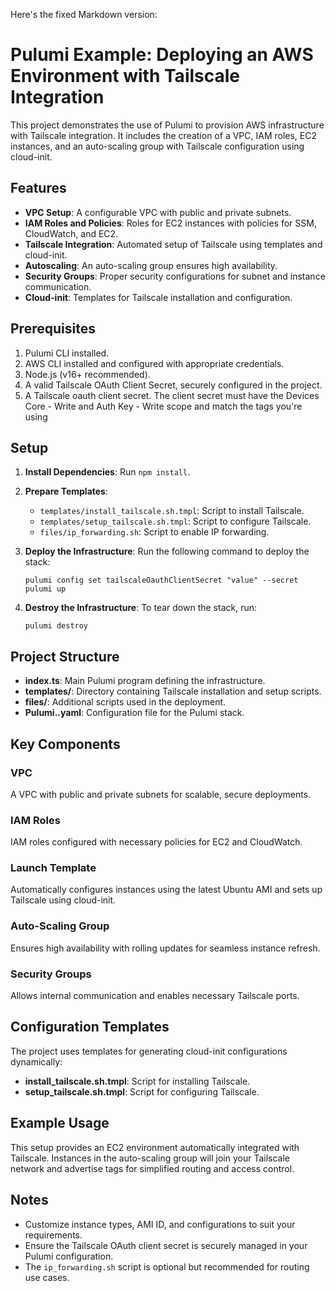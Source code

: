 Here's the fixed Markdown version:

# Pulumi Example: Deploying an AWS Environment with Tailscale Integration

This project demonstrates the use of Pulumi to provision AWS infrastructure with Tailscale integration. It includes the creation of a VPC, IAM roles, EC2 instances, and an auto-scaling group with Tailscale configuration using cloud-init.

## Features

- **VPC Setup**: A configurable VPC with public and private subnets.
- **IAM Roles and Policies**: Roles for EC2 instances with policies for SSM, CloudWatch, and EC2.
- **Tailscale Integration**: Automated setup of Tailscale using templates and cloud-init.
- **Autoscaling**: An auto-scaling group ensures high availability.
- **Security Groups**: Proper security configurations for subnet and instance communication.
- **Cloud-init**: Templates for Tailscale installation and configuration.

## Prerequisites

1. Pulumi CLI installed.
2. AWS CLI installed and configured with appropriate credentials.
3. Node.js (v16+ recommended).
4. A valid Tailscale OAuth Client Secret, securely configured in the project.
5. A Tailscale oauth client secret. The client secret must have the Devices Core - Write and Auth Key - Write scope and match the tags you're using

## Setup

1. **Install Dependencies**: Run `npm install`.

2. **Prepare Templates**:
   - `templates/install_tailscale.sh.tmpl`: Script to install Tailscale.
   - `templates/setup_tailscale.sh.tmpl`: Script to configure Tailscale.
   - `files/ip_forwarding.sh`: Script to enable IP forwarding.

3. **Deploy the Infrastructure**:
   Run the following command to deploy the stack:
   ```
   pulumi config set tailscaleOauthClientSecret "value" --secret
   pulumi up
   ```

4. **Destroy the Infrastructure**:
   To tear down the stack, run:
   ```
   pulumi destroy
   ```

## Project Structure

- **index.ts**: Main Pulumi program defining the infrastructure.
- **templates/**: Directory containing Tailscale installation and setup scripts.
- **files/**: Additional scripts used in the deployment.
- **Pulumi.<stack-name>.yaml**: Configuration file for the Pulumi stack.

## Key Components

### VPC
A VPC with public and private subnets for scalable, secure deployments.

### IAM Roles
IAM roles configured with necessary policies for EC2 and CloudWatch.

### Launch Template
Automatically configures instances using the latest Ubuntu AMI and sets up Tailscale using cloud-init.

### Auto-Scaling Group
Ensures high availability with rolling updates for seamless instance refresh.

### Security Groups
Allows internal communication and enables necessary Tailscale ports.

## Configuration Templates

The project uses templates for generating cloud-init configurations dynamically:
- **install_tailscale.sh.tmpl**: Script for installing Tailscale.
- **setup_tailscale.sh.tmpl**: Script for configuring Tailscale.

## Example Usage

This setup provides an EC2 environment automatically integrated with Tailscale. Instances in the auto-scaling group will join your Tailscale network and advertise tags for simplified routing and access control.

## Notes

- Customize instance types, AMI ID, and configurations to suit your requirements.
- Ensure the Tailscale OAuth client secret is securely managed in your Pulumi configuration.
- The `ip_forwarding.sh` script is optional but recommended for routing use cases.
